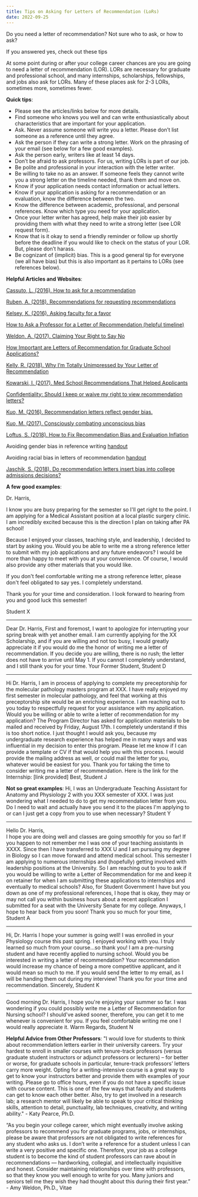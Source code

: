 ```yaml
---
title: Tips on Asking for Letters of Recommendation (LoRs)
date: 2022-09-25
---
```

Do you need a letter of recommendation? 
Not sure who to ask, or how to ask? 

If you answered yes, check out these tips

<!--more-->

At some point during or after your college career chances are you are going to need a letter of recommendation (LOR). LORs are necessary for graduate and professional school, and many internships, scholarships, fellowships, and jobs also ask for LORs. Many of these places ask for 2-3 LORs, sometimes more, sometimes fewer. 

**Quick tips**:
* Please see the articles/links below for more details. 
* Find someone who knows you well and can write enthusiastically about characteristics that are important for your application. 
* Ask. Never assume someone will write you a letter. Please don’t list someone as a reference until they agree. 
* Ask the person if they can write a strong letter. Work on the phrasing of your email (see below for a few good examples). 
* Ask the person early, writers like at least 14 days. 
* Don’t be afraid to ask professors. For us, writing LORs is part of our job.
* Be polite and professional in your interaction with the letter writer. 
* Be willing to take no as an answer. If someone feels they cannot write you a strong letter on the timeline needed, thank them and move on. 
* Know if your application needs contact information or actual letters.
* Know if your application is asking for a recommendation or an evaluation, know the difference between the two. 
* Know the difference between academic, professional, and personal references. Know which type you need for your application. 
* Once your letter writer has agreed, help make their job easier by providing them with what they need to write a strong letter (see LOR request form).
* Know that is it okay to send a friendly reminder or follow up shortly before the deadline if you would like to check on the status of your LOR. But, please don’t harass. 
* Be cognizant of (implicit) bias. This is a good general tip for everyone (we all have bias) but this is also important as it pertains to LORs (see references below).

**Helpful Articles and Websites**:

[Cassuto, L. (2016). How to ask for a recommendation](http://www.chronicle.com/article/How-to-Ask-for-a/235968)

[Ruben, A. (2018). Recommendations for requesting recommendations](https://www.sciencemag.org/careers/2018/07/recommendations-requesting-recommendations)

[Kelsey, K. (2016). Asking faculty for a favor](https://chroniclevitae.com/news/1351-asking-faculty-for-a-favor)

[How to Ask a Professor for a Letter of Recommendation (helpful timeline)](http://wp.stolaf.edu/english/how-to-ask-a-professor-for-a-letter-of-recommendation/)

[Weldon, A. (2017). Claiming Your Right to Say No](https://chroniclevitae.com/news/1657-claiming-your-right-to-say-no)

[How Important are Letters of Recommendation for Graduate School Applications?](https://www.gradschoolhub.com/faqs/how-important-are-letters-of-recommendation-for-graduate-school-applications/)

[Kelly, R. (2018). Why I’m Totally Unimpressed by Your Letter of Recommendation](http://www.savvypremed.com/savvy-pre-med/2018/11/20/why-im-totally-unimpressed-by-your-letter-of-recommendation)

[Kowarski, I. (2017). Med School Recommendations That Helped Applicants](https://www.usnews.com/education/best-graduate-schools/top-medical-schools/articles/2017-06-29/med-school-recommendation-letters-that-helped-applicants)

[Confidentiality: Should I keep or waive my right to view recommendation letters?](https://www.colorado.edu/career/confidentiality-should-i-keep-or-waive-my-right-view-recommendation-letters)

[Kuo, M. (2016). Recommendation letters reflect gender bias.](https://www.sciencemag.org/careers/2016/10/recommendation-letters-reflect-gender-bias)

[Kuo, M. (2017). Consciously combating unconscious bias](https://www.sciencemag.org/careers/2017/01/consciously-combating-unconscious-bias)

[Loftus, S. (2018). How to Fix Recommendation Bias and Evaluation Inflation](https://blogs.scientificamerican.com/observations/how-to-fix-recommendation-bias-and-evaluation-inflation/)

Avoiding gender bias in reference writing [handout](https://csw.arizona.edu/sites/default/files/avoiding_gender_bias_in_letter_of_reference_writing.pdf) 

Avoiding racial bias in letters of recommendation [handout](https://sora.leekim.org/updates/letters-for-poc) 

[Jaschik, S. (2018). Do recommendation letters insert bias into college admissions decisions?](https://www.insidehighered.com/admissions/article/2018/10/22/do-recommendation-letters-insert-bias-college-admissions-decisions)

**A few good examples**: 

Dr. Harris, 

I know you are busy preparing for the semester so I'll get right to the point. I am applying for a Medical Assistant position at a local plastic surgery clinic. I am incredibly excited because this is the direction I plan on taking after PA school! 

Because I enjoyed your classes, teaching style, and leadership, I decided to start by asking you. Would you be able to write me a strong reference letter to submit with my job applications and any future endeavors? I would be more than happy to meet with you at your convenience. Of course, I would also provide any other materials that you would like. 

If you don't feel comfortable writing me a strong reference letter, please don't feel obligated to say yes. I completely understand. 

Thank you for your time and consideration. I look forward to hearing from you and good luck this semester! 

Student X

*******************
Dear Dr. Harris,
First and foremost, I want to apologize for interrupting your spring break with yet another email. I am currently applying for the XX  Scholarship, and if you are willing and not too busy, I would greatly appreciate it if you would do me the honor of writing me a letter of recommendation. If you decide you are willing, there is no rush; the letter does not have to arrive until May 1. If you cannot I completely understand, and I still thank you for your time. 
Your Former Student,
Student D

**********
Hi Dr. Harris,
I am in process of applying to complete my preceptorship for the molecular pathology masters program at XXX. I have really enjoyed my first semester in molecular pathology, and feel that working at this preceptorship site would be an enriching experience. 
I am reaching out to you today to respectfully request for your assistance with my application. Would you be willing or able to write a letter of recommendation for my application? The Program Director has asked for application materials to be mailed and received by Friday, August 17th. I completely understand if this is too short notice. I just thought I would ask you, because my undergraduate research experience has helped me in many ways and was influential in my decision to enter this program. Please let me know if I can provide a template or CV if that would help you with this process. I would provide the mailing address as well, or could mail the letter for you, whatever would be easiest for you.
Thank you for taking the time to consider writing me a letter of recommendation.
Here is the link for the Internship: [link provided]
Best,
Student J

**Not so great examples**: 
Hi,
I was an Undergraduate Teaching Assistant for Anatomy and Physiology 2 with you XXX semester of XXX. I was just wondering what I needed to do to get my recommendation letter from you. Do I need to wait and actually have you send it to the places I'm applying to or can I just get a copy from you to use when necessary?
Student Y

***************************
Hello Dr. Harris,  
I hope you are doing well and classes are going smoothly for you so far! If you happen to not remember me I was one of your teaching assistants in XXXX. Since then I have transferred to XXX U and I am pursuing my degree in Biology so I can move forward and attend medical school. This semester I am applying to numerous internships and (hopefully) getting involved with leadership positions at the University. So I am reaching out to you to ask if you would be willing to write a Letter of Recommendation for me and keep it on retainer for when I am submitting these applications to internships and eventually to medical schools? Also, for Student Government I have but you down as one of my professional references, I hope that is okay, they may or may not call you within business hours about a recent application I submitted for a seat with the University Senate for my college. Anyways, I hope to hear back from you soon! 
Thank you so much for your time, 
Student A

*******
Hi, Dr. Harris I hope your summer is going well! I was enrolled in your Physiology course this past spring. I enjoyed working with you. I truly learned so much from your course…so thank you! I am a pre-nursing student and have recently applied to nursing school. Would you be interested in writing a letter of recommendation? Your recommendation would increase my chance of being a more competitive applicant, and it would mean so much to me. If you would send the letter to my email, as I will be handing them out during my interview! Thank you for your time and recommendation.
Sincerely,
Student K

*******
Good morning Dr. Harris,
I hope you're enjoying your summer so far. I was wondering if you could possibly write me a Letter of Recommendation for Nursing school? I should've asked sooner, therefore, you can get it to me whenever is convenient for you. If you feel comfortable writing me one I would really appreciate it. 
Warm Regards,
Student N


**Helpful Advice from Other Professors**: 
"I would love for students to think about recommendation letters earlier in their university careers. Try your hardest to enroll in smaller courses with tenure-track professors (versus graduate student instructors or adjunct professors or lecturers) – for better or worse, for graduate schools in particular, tenure-track professors’ letters carry more weight. Opting for a writing-intensive course is a great way to get to know your instructors better and provide them with examples of your writing. Please go to office hours, even if you do not have a specific issue with course content. This is one of the few ways that faculty and students can get to know each other better. Also, try to get involved in a research lab; a research mentor will likely be able to speak to your critical thinking skills, attention to detail, punctuality, lab techniques, creativity, and writing ability." - Katy Pearce, Ph.D. 


“As you begin your college career, which might eventually involve asking professors to recommend you for graduate programs, jobs, or internships, please be aware that professors are not obligated to write references for any student who asks us. I don’t write a reference for a student unless I can write a very positive and specific one. Therefore, your job as a college student is to become the kind of student professors can rave about in recommendations — hardworking, collegial, and intellectually inquisitive and honest. Consider maintaining relationships over time with professors, so that they know you well enough to write for you. Many juniors and seniors tell me they wish they had thought about this during their first year.” - Amy Weldon, Ph.D., Vitae
